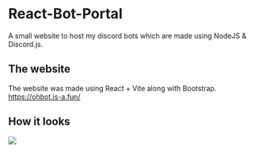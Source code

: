 # React-Bot-Portal
A small website to host my discord bots which are made using NodeJS & Discord.js.

## The website
The website was made using React + Vite along with Bootstrap.
<br>
https://ohbot.is-a.fun/

## How it looks
<img src="https://cdn.is-a.fun/botportal.png">